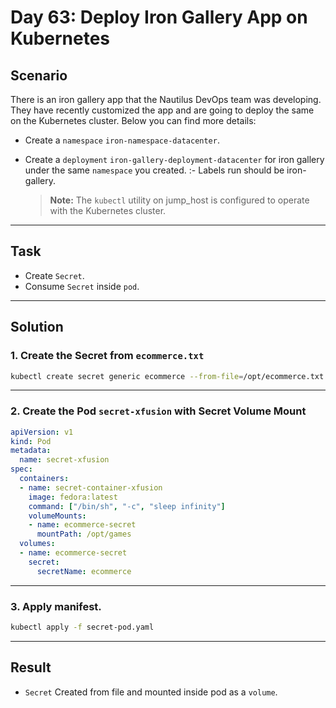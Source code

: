 # Day 63: Deploy Iron Gallery App on Kubernetes

## Scenario

There is an iron gallery app that the Nautilus DevOps team was developing. They have recently customized the app and are going to deploy the same on the Kubernetes cluster. Below you can find more details:

- Create a `namespace` `iron-namespace-datacenter`.
- Create a `deployment` `iron-gallery-deployment-datacenter` for iron gallery under the same `namespace` you created.
   :- Labels run should be iron-gallery.
  
  > **Note:** The `kubectl` utility on jump_host is configured to operate with the Kubernetes cluster.

---

## Task

- Create `Secret`.
- Consume `Secret` inside `pod`.


---

## Solution

### 1. Create the Secret from `ecommerce.txt`

```bash
kubectl create secret generic ecommerce --from-file=/opt/ecommerce.txt

```
---


### 2. Create the Pod `secret-xfusion` with Secret Volume Mount
```yaml
apiVersion: v1
kind: Pod
metadata:
  name: secret-xfusion
spec:
  containers:
  - name: secret-container-xfusion
    image: fedora:latest
    command: ["/bin/sh", "-c", "sleep infinity"]
    volumeMounts:
    - name: ecommerce-secret
      mountPath: /opt/games
  volumes:
  - name: ecommerce-secret
    secret:
      secretName: ecommerce

```
---

### 3. Apply manifest.
```bash
kubectl apply -f secret-pod.yaml

```
---

## Result

- `Secret` Created from file and mounted inside pod as a `volume`. 
